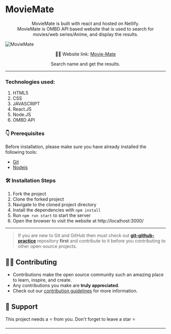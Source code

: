 # MovieMate
<p align="center">
MovieMate is built with react and hosted on Netlify. <br>
MovieMate is OMBD API based website that is used to search for movies/web series/Anime, and display the results.
</p>

![MovieMate](https://github.com/rajat4885/MovieMate/assets/100342306/af537bc3-a805-4ad3-8107-b194f80f1039.png)

<p align="center">
    👨‍💻 Website link:
    <a href="https://mymoviemate.netlify.app/"> Movie-Mate </a>
</p>

<p align="center">
    Search  name and get the results.
</p>

---

### Technologies used:

1. HTML5<br>
2. CSS<br>
3. JAVASCRIPT<br>
4. React.JS<br>
5. Node.JS<br>
6. OMBD API<br>
### 👇 Prerequisites

Before installation, please make sure you have already installed the following tools:
- [Git](https://git-scm.com/downloads)
- [Nodejs](https://nodejs.org/en/download/)

### 🛠️ Installation Steps

1. Fork the project
2. Clone the forked project
3. Navigate to the cloned project directory
4. Install the dependencies with `npm install`
5. Run `npm run start` to start the server
6. Open the browser to visit the website at http://localhost:3000/

---

> If you are new to Git and GitHub then must check out **[git-github-practice](https://github.com/cryptoverseWeb3/git-github-practice)** repository **first** and contribute to it before you contributing to other open-source projects.

## 👨‍💻 Contributing

- Contributions make the open source community such an amazing place to learn, inspire, and create.
- Any contributions you make are **truly appreciated**.
- Check out our [contribution guidelines](/CONTRIBUTING.md) for more information.
  
## 🙏 Support

This project needs a ⭐️ from you. Don't forget to leave a star ⭐️

---
